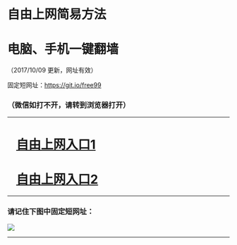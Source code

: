 ﻿# 自由上网简易方法

# 电脑、手机一键翻墙

（2017/10/09 更新，网址有效）

固定短网址：https://git.io/free99

### （微信如打不开，请转到浏览器打开）


***





# &nbsp;&nbsp; <a href="http://ft2225420929.fwq-tz-1001.info/fwqtz01.html?t=100900126223 " target="_blank">自由上网入口1</a>
# &nbsp;&nbsp; <a href="http://ft1192930638.fwq-tz-1002.info/fwqtz02.html?t=100900125361 " target="_blank">自由上网入口2</a>
***

### 请记住下图中固定短网址：

<img src="https://s3-us-west-2.amazonaws.com/fwq-1001/yjfq-20170905okok.png" /> 


***


